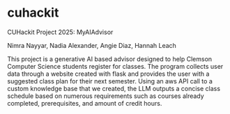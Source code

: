 # cuhackit
CUHackit Project 2025: MyAIAdvisor

Nimra Nayyar,
Nadia Alexander,
Angie Diaz,
Hannah Leach

This project is a generative AI based advisor designed to help Clemson Computer Science students register for classes.
The program collects user data through a website created with flask and provides the user with a suggested class plan for
their next semester.  Using an aws API call to a custom knowledge base that we created, the LLM outputs a concise class 
schedule based on numerous requirements such as courses already completed, prerequisites, and amount of credit hours.